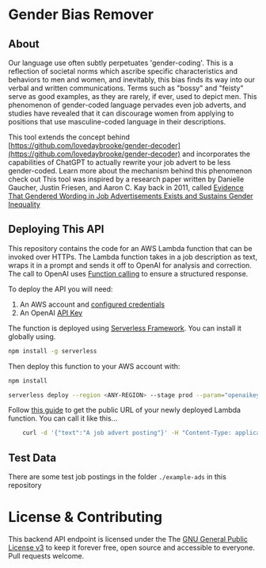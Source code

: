 # Gender Bias Remover

## About

Our language use often subtly perpetuates 'gender-coding'. This is a reflection of societal norms which ascribe specific characteristics and behaviors to men and women, and inevitably, this bias finds its way into our verbal and written communications. Terms such as "bossy" and "feisty" serve as good examples, as they are rarely, if ever, used to depict men. This phenomenon of gender-coded language pervades even job adverts, and studies have revealed that it can discourage women from applying to positions that use masculine-coded language in their descriptions.

This tool extends the concept behind [https://github.com/lovedaybrooke/gender-decoder](https://github.com/lovedaybrooke/gender-decoder) and incorporates the capabilities of ChatGPT to actually rewrite your job advert to be less gender-coded. Learn more about the mechanism behind this phenomenon check out This tool was inspired by a research paper written by Danielle Gaucher, Justin Friesen, and Aaron C. Kay back in 2011, called [Evidence That Gendered Wording in Job Advertisements Exists and Sustains Gender Inequality](https://gender-decoder.katmatfield.com/static/documents/Gaucher-Friesen-Kay-JPSP-Gendered-Wording-in-Job-ads.pdf)

## Deploying This API

This repository contains the code for an AWS Lambda function that can be invoked over HTTPs.  The Lambda function takes in a job description as text, wraps it in a prompt and sends it off to OpenAI for analysis and correction.  The call to OpenAI uses [Function calling](https://openai.com/blog/function-calling-and-other-api-updates) to ensure a structured response.

To deploy the API you will need:
1. An AWS account and [configured credentials](https://docs.aws.amazon.com/cli/latest/userguide/cli-configure-files.html)
2. An OpenAI [API Key](https://help.openai.com/en/articles/4936850-where-do-i-find-my-secret-api-key)

The function is deployed using [Serverless Framework](https://www.serverless.com/).  You can install it globally using.

```sh
npm install -g serverless
```

Then deploy this function to your AWS account with:

```sh
npm install

serverless deploy --region <ANY-REGION> --stage prod --param="openaikey=<YOUR-KEY>"
```

Follow [this guide](https://docs.aws.amazon.com/lambda/latest/dg/lambda-urls.html) to get the public URL of your newly deployed Lambda function.  You can call it like this...


```sh
    curl -d '{"text":"A job advert posting"}' -H "Content-Type: application/json" -X POST https://abcxxxabcxxxabcxxx.lambda-url.<REGION>.on.aws
```

## Test Data

There are some test job postings in the folder `./example-ads` in this repository

# License & Contributing

This backend API endpoint is licensed under the The [GNU General Public License v3](./LICENSE) to keep it forever free, open source and accessible to everyone.  Pull requests welcome.

